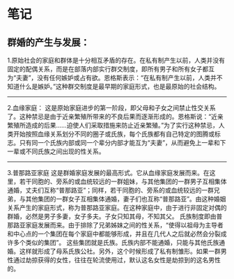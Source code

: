 # 笔记
## 群婚的产生与发展：
1.原始社会的家庭和群体是十分相互矛盾的存在。在私有制产生以前，人类并没有固定的配偶关系，而是在部落内部实行群交制度，即所有男子和所有女子都互为“夫妻”，没有任何嫉妒或占有欲。恩格斯表示：“在私有制产生以前，人类并不知道什么是嫉妒。”这种群交制度是最早期的家庭形式，也是最原始的社会结构。

---

2.血缘家庭： 这是原始家庭进步的第一阶段，即父母和子女之间禁止性交关系了。这种禁忌是由于近亲繁殖所带来的不良后果而逐渐形成的。恩格斯说：“近亲繁殖所造成的后果……迫使人们采取措施来防止近亲繁殖。”为了实行这种禁忌，人类开始按照血缘关系划分不同的圈子或氏族，每个氏族都有自己特定的图腾或标志。只有同一个氏族内部或同一个辈分内部才能互为“夫妻”，从而避免上一辈和下一辈或不同氏族之间出现的性关系。

---

3.普那路亚家庭 这是群婚家庭发展的最高形式。它从血缘家庭发展而来。在这里，若干同胞的、旁系的或血统较远的一群姐妹，与其他集团的一群男子互相集体通婚，丈夫们互称“普那路亚”；同样，若干同胞的、旁系的或血统较远的一群兄弟，与其他集团的一群女子互相集体通婚，妻子们也互称“普那路亚”。由这种婚姻关系产生的家庭形式，称为普那路亚家庭。在这种家庭中，由于进行非固定对偶的群婚，必然是男子多妻，女子多夫。子女只知其母，不知其父。 氏族制度即由普那路亚家庭发展而来。由于排除了兄弟姊妹之间的性关系，“使得以祖母为主导者和中心点的一个集团在每个家庭中都能够形成，并且在几代人之后就必然会分裂成许多个类似的集团”。 这些集团就是氏族。氏族内部不能通婚，只能与其他氏族通婚。这样就形成了母系氏族公社。另外，这个时候形成了私有制雏形。如果一群男性通过劫掠获得的女性，往往在轮流使用过，默认这名女性是劫掠到的这名男性的。
